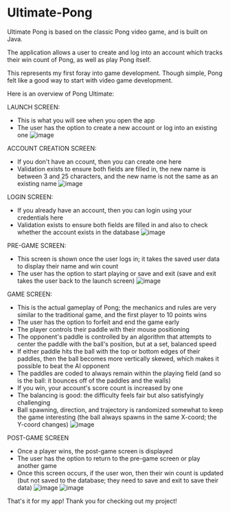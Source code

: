 # Ultimate-Pong
Ultimate Pong is based on the classic Pong video game, and is built on Java.

The application allows a user to create and log into an account which tracks their win count of Pong, as well as play Pong itself.

This represents my first foray into game development. Though simple, Pong felt like a good way to start with video game development.

Here is an overview of Pong Ultimate:

LAUNCH SCREEN:
- This is what you will see when you open the app
- The user has the option to create a new account or log into an existing one
![image](https://github.com/AndrewPolyak/Ultimate-Pong/assets/157662133/053892b1-9e50-4262-a3c0-d4de49d6ab6b)

ACCOUNT CREATION SCREEN:
- If you don't have an ccount, then you can create one here
- Validation exists to ensure both fields are filled in, the new name is between 3 and 25 characters, and the new name is not the same as an existing name
![image](https://github.com/AndrewPolyak/Ultimate-Pong/assets/157662133/b975ac24-7292-48d3-81b7-2275af9c581a)

LOGIN SCREEN:
- If you already have an account, then you can login using your credentials here
- Validation exists to ensure both fields are filled in and also to check whether the account exists in the database
![image](https://github.com/AndrewPolyak/Ultimate-Pong/assets/157662133/718dc38d-6662-45e9-a6fa-6cc2c8c3b864)

PRE-GAME SCREEN:
- This screen is shown once the user logs in; it takes the saved user data to display their name and win count
- The user has the option to start playing or save and exit (save and exit takes the user back to the launch screen)
![image](https://github.com/AndrewPolyak/Ultimate-Pong/assets/157662133/d52d98f8-aa1f-4a48-8d44-7c24fe7fa5da)

GAME SCREEN:
- This is the actual gameplay of Pong; the mechanics and rules are very similar to the traditional game, and the first player to 10 points wins
- The user has the option to forfeit and end the game early
- The player controls their paddle with their mouse positioning
- The opponent's paddle is controlled by an algorithm that attempts to center the paddle with the ball's position, but at a set, balanced speed
- If either paddle hits the ball with the top or bottom edges of their paddles, then the ball becomes more vertically skewed, which makes it possible to beat the AI opponent
- The paddles are coded to always remain within the playing field (and so is the ball: it bounces off of the paddles and the walls)
- If you win, your account's score count is increased by one
- The balancing is good: the difficulty feels fair but also satisfyingly challenging
- Ball spawning, direction, and trajectory is randomized somewhat to keep the game interesting (the ball always spawns in the same X-coord; the Y-coord changes)
![image](https://github.com/AndrewPolyak/Ultimate-Pong/assets/157662133/e598a684-9621-4e09-9b47-0b775d73168d)

POST-GAME SCREEN
- Once a player wins, the post-game screen is displayed
- The user has the option to return to the pre-game screen or play another game
- Once this screen occurs, if the user won, then their win count is updated (but not saved to the database; they need to save and exit to save their data)
![image](https://github.com/AndrewPolyak/Ultimate-Pong/assets/157662133/7f444eac-27f4-4f19-be20-0c506348acde)
![image](https://github.com/AndrewPolyak/Ultimate-Pong/assets/157662133/a6452256-8119-4027-a45f-fe6813fea630)


That's it for my app! Thank you for checking out my project!
